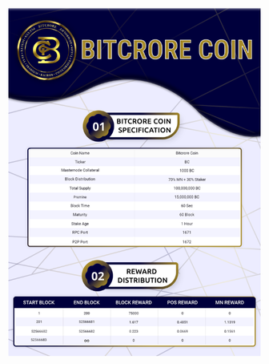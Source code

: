<a href='https://github.com/bitcroreofficial/BitcroreCoin/releases' target='_blank'>
<img src='https://raw.githubusercontent.com/bitcroreofficial/BitcroreCoin/master/src/qt/res/icons/bc.png'></img>
</a>